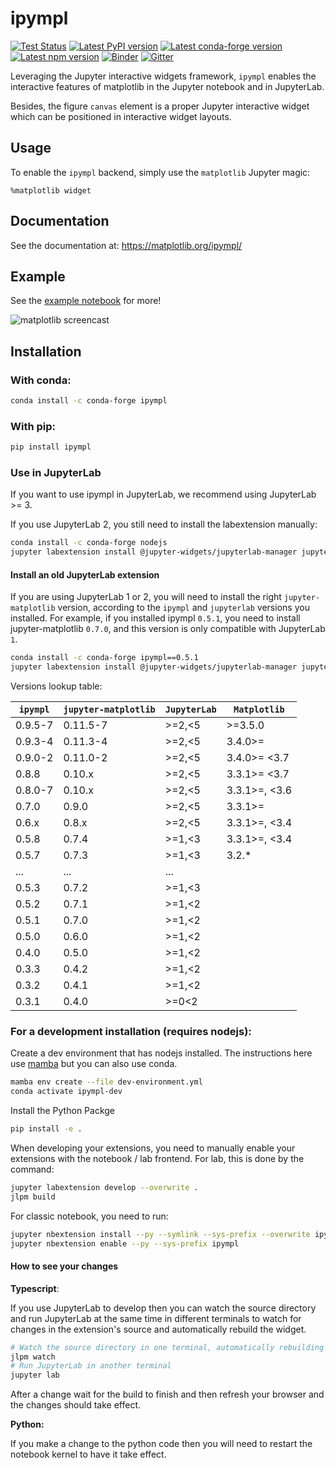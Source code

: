 # ipympl

[![Test Status](https://github.com/matplotlib/ipympl/actions/workflows/main.yml/badge.svg)](https://github.com/matplotlib/ipympl/actions/workflows/main.yml?query=branch%3Amain)
[![Latest PyPI version](https://img.shields.io/pypi/v/ipympl?logo=pypi)](https://pypi.python.org/pypi/ipympl)
[![Latest conda-forge version](https://img.shields.io/conda/vn/conda-forge/ipympl?logo=conda-forge)](https://anaconda.org/conda-forge/ipympl)
[![Latest npm version](https://img.shields.io/npm/v/jupyter-matplotlib?logo=npm)](https://www.npmjs.com/package/jupyter-matplotlib)
[![Binder](https://mybinder.org/badge_logo.svg)](https://mybinder.org/v2/gh/matplotlib/ipympl/main?urlpath=notebooks/docs/examples/full-example.ipynb)
[![Gitter](https://img.shields.io/badge/gitter-Join_chat-blue?logo=gitter)](https://gitter.im/jupyter-widgets/Lobby)

Leveraging the Jupyter interactive widgets framework, `ipympl` enables the interactive features of matplotlib in the Jupyter notebook and in JupyterLab.

Besides, the figure `canvas` element is a proper Jupyter interactive widget which can be positioned in interactive widget layouts.


## Usage

To enable the `ipympl` backend, simply use the `matplotlib` Jupyter
magic:

```
%matplotlib widget
```
## Documentation
See the documentation at: https://matplotlib.org/ipympl/
## Example
See the [example notebook](https://github.com/matplotlib/ipympl/blob/main/docs/examples/full-example.ipynb) for more!

![matplotlib screencast](matplotlib.gif)

## Installation

### With conda:

```bash
conda install -c conda-forge ipympl
```

### With pip:

```bash
pip install ipympl
```

### Use in JupyterLab

If you want to use ipympl in JupyterLab, we recommend using JupyterLab >= 3.

If you use JupyterLab 2, you still need to install the labextension manually:

```bash
conda install -c conda-forge nodejs
jupyter labextension install @jupyter-widgets/jupyterlab-manager jupyter-matplotlib
```

#### Install an old JupyterLab extension

If you are using JupyterLab 1 or 2, you will need to install the right `jupyter-matplotlib` version, according to the `ipympl` and `jupyterlab` versions you installed.
For example, if you installed ipympl `0.5.1`, you need to install jupyter-matplotlib `0.7.0`, and this version is only compatible with JupyterLab `1`.

```bash
conda install -c conda-forge ipympl==0.5.1
jupyter labextension install @jupyter-widgets/jupyterlab-manager jupyter-matplotlib@0.7.0
```

Versions lookup table:

| `ipympl` | `jupyter-matplotlib` | `JupyterLab` | `Matplotlib` |
|----------|----------------------|--------------|--------------|
| 0.9.5-7  | 0.11.5-7             | >=2,<5       | >=3.5.0      |
| 0.9.3-4  | 0.11.3-4             | >=2,<5       | 3.4.0>=      |
| 0.9.0-2  | 0.11.0-2             | >=2,<5       | 3.4.0>=  <3.7|
| 0.8.8    | 0.10.x               | >=2,<5       | 3.3.1>=  <3.7|
| 0.8.0-7  | 0.10.x               | >=2,<5       | 3.3.1>=, <3.6|
| 0.7.0    | 0.9.0                | >=2,<5       | 3.3.1>=      |
| 0.6.x    | 0.8.x                | >=2,<5       | 3.3.1>=, <3.4|
| 0.5.8    | 0.7.4                | >=1,<3       | 3.3.1>=, <3.4|
| 0.5.7    | 0.7.3                | >=1,<3       | 3.2.*        |
| ...      | ...                  | ...          |              |
| 0.5.3    | 0.7.2                | >=1,<3       |              |
| 0.5.2    | 0.7.1                | >=1,<2       |              |
| 0.5.1    | 0.7.0                | >=1,<2       |              |
| 0.5.0    | 0.6.0                | >=1,<2       |              |
| 0.4.0    | 0.5.0                | >=1,<2       |              |
| 0.3.3    | 0.4.2                | >=1,<2       |              |
| 0.3.2    | 0.4.1                | >=1,<2       |              |
| 0.3.1    | 0.4.0                | >=0<2        |              |

### For a development installation (requires nodejs):

Create a dev environment that has nodejs installed. The instructions here use
[mamba](https://github.com/mamba-org/mamba#the-fast-cross-platform-package-manager) but you
can also use conda.

```bash
mamba env create --file dev-environment.yml
conda activate ipympl-dev
```

Install the Python Packge
```bash
pip install -e .
```

When developing your extensions, you need to manually enable your extensions with the
notebook / lab frontend. For lab, this is done by the command:

```bash
jupyter labextension develop --overwrite .
jlpm build
```

For classic notebook, you need to run:
```bash
jupyter nbextension install --py --symlink --sys-prefix --overwrite ipympl
jupyter nbextension enable --py --sys-prefix ipympl
```

#### How to see your changes

**Typescript**:

If you use JupyterLab to develop then you can watch the source directory and run JupyterLab at the same time in different terminals to watch for changes in the extension's source and automatically rebuild the widget.

```bash
# Watch the source directory in one terminal, automatically rebuilding when needed
jlpm watch
# Run JupyterLab in another terminal
jupyter lab
```

After a change wait for the build to finish and then refresh your browser and the changes should take effect.

**Python:**

If you make a change to the python code then you will need to restart the notebook kernel to have it take effect.

